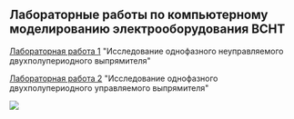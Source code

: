 
##  Лабораторные работы по компьютерному моделированию электрооборудования ВСНТ   
[Лабораторная работа 1](https://github.com/Strus05/comp_sim/blob/main/lr1.mlx) "Исследование однофазного неуправляемого двухполупериодного выпрямителя"

[Лабораторная работа 2](https://github.com/Strus05/comp_sim/blob/main/lr2.mlx) "Исследование однофазного двухполупериодного управляемого выпрямителя"

![](https://github.com/Strus05/comp_sim/blob/main/Pivo_2.gif)
